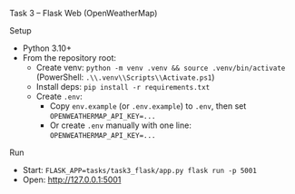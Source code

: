Task 3 – Flask Web (OpenWeatherMap)

Setup
- Python 3.10+
- From the repository root:
  - Create venv: `python -m venv .venv && source .venv/bin/activate` (PowerShell: `.\\.venv\\Scripts\\Activate.ps1`)
  - Install deps: `pip install -r requirements.txt`
  - Create `.env`:
    - Copy `env.example` (or `.env.example`) to `.env`, then set `OPENWEATHERMAP_API_KEY=...`
    - Or create `.env` manually with one line: `OPENWEATHERMAP_API_KEY=...`

Run
- Start: `FLASK_APP=tasks/task3_flask/app.py flask run -p 5001`
- Open: http://127.0.0.1:5001
